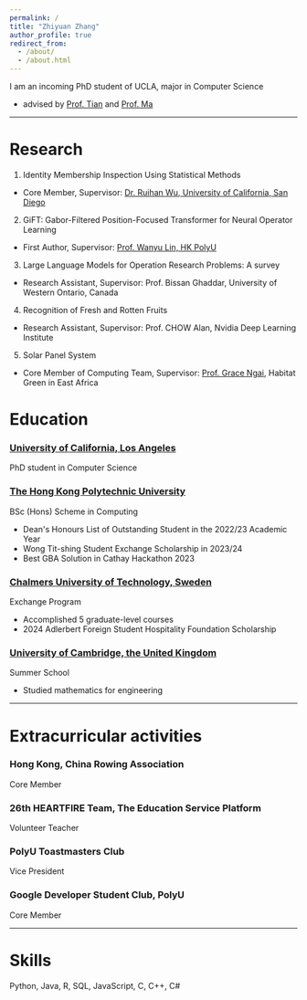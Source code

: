 ```yaml
---
permalink: /
title: "Zhiyuan Zhang"
author_profile: true
redirect_from: 
  - /about/
  - /about.html
---
```


I am an incoming PhD student of UCLA, major in Computer Science
- advised by [Prof. Tian](https://www.ytian.info/) and [Prof. Ma](https://mobility-lab.seas.ucla.edu/about/)

---

# Research 
1. Identity Membership Inspection Using Statistical Methods
- Core Member, Supervisor: [Dr. Ruihan Wu, University of California, San Diego](https://scholar.google.com/citations?user=DsHKK-AAAAAJ)

2. GiFT: Gabor-Filtered Position-Focused Transformer for Neural Operator Learning
- First Author, Supervisor: [Prof. Wanyu Lin, HK PolyU](https://wanyu-lin.github.io/)

3. Large Language Models for Operation Research Problems: A survey
- Research Assistant, Supervisor: Prof. Bissan Ghaddar, University of Western Ontario, Canada

4. Recognition of Fresh and Rotten Fruits                          
- Research Assistant, Supervisor: Prof. CHOW Alan, Nvidia Deep Learning Institute	

5. Solar Panel System	
- Core Member of Computing Team, Supervisor: [Prof. Grace Ngai](https://web.comp.polyu.edu.hk/csgngai/), Habitat Green in East Africa


# Education

### [University of California, Los Angeles](https://www.ucla.edu/)
PhD student in Computer Science


### [The Hong Kong Polytechnic University](https://www.polyu.edu.hk/)
BSc (Hons) Scheme in Computing
- Dean's Honours List of Outstanding Student in the 2022/23 Academic Year
- Wong Tit-shing Student Exchange Scholarship in 2023/24
- Best GBA Solution in Cathay Hackathon 2023


### [Chalmers University of Technology, Sweden](https://www.chalmers.se/en/)
Exchange Program
- Accomplished 5 graduate-level courses
- 2024 Adlerbert Foreign Student Hospitality Foundation Scholarship


### [University of Cambridge, the United Kingdom](https://www.cam.ac.uk/)
Summer School
- Studied mathematics for engineering


---

# Extracurricular activities
### Hong Kong, China Rowing Association             
Core Member 

### 26th HEARTFIRE Team, The Education Service Platform
Volunteer Teacher

### PolyU Toastmasters Club
Vice President 

### Google Developer Student Club, PolyU         
Core Member 

---

# Skills
Python, Java, R, SQL, JavaScript, C, C++, C#

